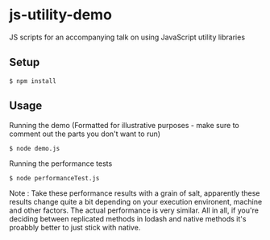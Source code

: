 # js-utility-demo
JS scripts for an accompanying talk on using JavaScript utility libraries

## Setup
`$ npm install`

## Usage
Running the demo (Formatted for illustrative purposes - make sure to comment out the parts you don't want to run)

`$ node demo.js`

Running the performance tests

`$ node performanceTest.js`

Note : Take these performance results with a grain of salt, apparently these results change quite a bit depending on your execution environent, machine and other factors. The actual performance is very similar. All in all, if you're deciding between replicated methods in lodash and native methods it's proabbly better to just stick with native.
